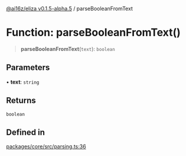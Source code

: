 [@ai16z/eliza v0.1.5-alpha.5](../index.md) / parseBooleanFromText

# Function: parseBooleanFromText()

> **parseBooleanFromText**(`text`): `boolean`

## Parameters

• **text**: `string`

## Returns

`boolean`

## Defined in

[packages/core/src/parsing.ts:36](https://github.com/Bacis/trendsagent-ai/blob/main/packages/core/src/parsing.ts#L36)
